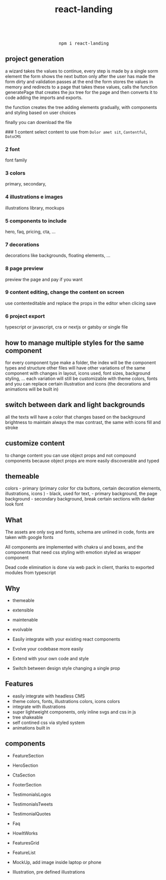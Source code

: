 <div align='center'>
  <br/>
    <br/>
<h1> react-landing </h1>
    <br/>
    <br/>
    <br/>
  <pre>npm i react-landing</pre>
</div>

## project generation
a wizard takes the values to continue, every step is made by a single sorm element
the form shows the next button only after the user has made the form dirty and validation passes
at the end the form stores the values in memory and redirects to a page that takes these values, calls the function generatePage that creates the jsx tree for the page and then converts it to code adding the imports and exports.

the function creates the tree adding elements gradually, with components and styling based on user choices

finally you can download the file


### 1 content
select content to use from `Dolor amet sit`, `Contentful`, `DatoCMS`

### 2 font

font family

### 3 colors

primary, secondary,

### 4 illustrations e images

illustrations library, mockups

### 5 components to include

hero, faq, pricing, cta, ...

### 7 decorations

decorations like backgrounds, floating elements, ...

### 8 page preview

preview the page and pay if you want

### 9 content editing, change the content on screen

use contenteditable and replace the props in the editor when clicing save

### 6 project export

typescript or javascript, cra or nextjs or gatsby or single file

## how to manage multiple styles for the same component

for every component type make a folder, the index will be the component types and structure
other files will have other variations of the same component with changes in layout, icons used, font sizes, background styling, ...
each variation will still be customizable with theme colors, fonts and you can replace certain illustration and icons (the decorations and animations will be built in)

## switch between dark and light backgrounds

all the texts will have a color that changes based on the background brightness to maintain always the max contrast, the same with icons fill and stroke

## customize content

to change content you can use object props and not compound components because object props are more easily discoverable and typed

## themeable

colors - primary (primary color for cta buttons, certain decoration elements, illustrations, icons ) - black, used for text, - primary background, the page background - secondary background, break certain sections with darker look
font

## What

The assets are only svg and fonts, schema are unlined in code, fonts are taken with google fonts

All components are implemented with chakra ui and boxes, and the components that need css styling with emotion styled as wrapper component

Dead code elimination is done via web pack in client, thanks to exported modules from typescript

## Why

-   themeable
-   extensible
-   maintenable
-   evolvable

-   Easily integrate with your existing react components
-   Evolve your codebase more easily
-   Extend with your own code and style
-   Switch between design style changing a single prop

## Features

-   easily integrate with headless CMS
-   theme colors, fonts, illustrations colors, icons colors
-   integrate with illustrations
-   super lightweight components, only inline svgs and css in js
-   tree shakeable
-   self contined css via styled system
-   animations built in

## components

-   FeatureSection

-   HeroSection

-   CtaSection

-   FooterSection

-   TestimonialsLogos
-   TestimonialsTweets
-   TestimonialQuotes

-   Faq

-   HowItWorks

-   FeaturesGrid
-   FeatureList

-   MockUp, add image inside laptop or phone
-   Illustration, pre defined illustrations
